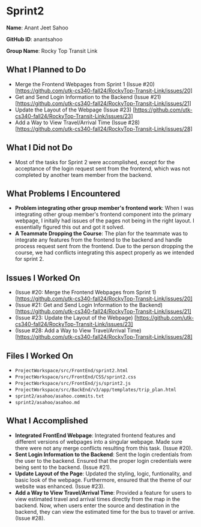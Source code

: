 # Sprint2

**Name**: Anant Jeet Sahoo

**GitHub ID**: anantsahoo

**Group Name**: Rocky Top Transit Link

## What I Planned to Do

- Merge the Frontend Webpages from Sprint 1 (Issue #20) [https://github.com/utk-cs340-fall24/RockyTop-Transit-Link/issues/20]
- Get and Send Login Information to the Backend (Issue #21) [https://github.com/utk-cs340-fall24/RockyTop-Transit-Link/issues/21]
- Update the Layout of the Webpage (Issue #23) [https://github.com/utk-cs340-fall24/RockyTop-Transit-Link/issues/23]
- Add a Way to View Travel/Arrival Time (Issue #28) [https://github.com/utk-cs340-fall24/RockyTop-Transit-Link/issues/28]

## What I Did not Do

- Most of the tasks for Sprint 2 were accomplished, except for the acceptance of the login request sent from the frontend, which was not completed by another team member from the backend.

## What Problems I Encountered

- **Problem integrating other group member's frontend work**: When I was integrating other group member's frontend component into the primary webpage, I initally had issues of the pages not being in the right layout. I essentially figured this out and got it solved.
- **A Teammate Dropping the Course**: The plan for the teammate was to integrate any features from the frontend to the backend and handle process request sent from the frontend. Due to the person dropping the course, we had conflicts integrating this aspect properly as we intended for sprint 2.

## Issues I Worked On

- (Issue #20: Merge the Frontend Webpages from Sprint 1) [https://github.com/utk-cs340-fall24/RockyTop-Transit-Link/issues/20]
- (Issue #21: Get and Send Login Information to the Backend) [https://github.com/utk-cs340-fall24/RockyTop-Transit-Link/issues/21]
- (Issue #23: Update the Layout of the Webpage) [https://github.com/utk-cs340-fall24/RockyTop-Transit-Link/issues/23]
- (Issue #28: Add a Way to View Travel/Arrival Time) [https://github.com/utk-cs340-fall24/RockyTop-Transit-Link/issues/28]

## Files I Worked On

- `ProjectWorkspace/src/FrontEnd/sprint2.html`
- `ProjectWorkspace/src/FrontEnd/CSS/sprint2.css`
- `ProjectWorkspace/src/FrontEnd/js/sprint2.js`
- `ProjectWorkspace/src/BackEnd/v3/app/templates/trip_plan.html`
- `sprint2/asahoo/asahoo.commits.txt`
- `sprint2/asahoo/asahoo.md`

## What I Accomplished

- **Integrated FrontEnd Webpage**: Integrated frontend features and different versions of webpages into a singular webpage. Made sure there were not any merge conflicts resulting from this task. (Issue #20).
- **Sent Login Information to the Backend**: Sent the login credentials from the user to the backend. Ensured that the proper login credentials were being sent to the backend. (Issue #21).
- **Update Layout of the Page**: Updated the styling, logic, funtionality, and basic look of the webpage. Furthermore, ensured that the theme of our website was enhanced. (Issue #23).
- **Add a Way to View Travel/Arrival Time**: Provided a feature for users to view estimated travel and arrival times directly from the map in the backend. Now, when users enter the source and destination in the backend, they can view the estimated time for the bus to travel or arrive. (Issue #28).
